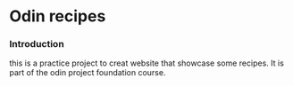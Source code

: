 # Odin recipes

### Introduction

this is a practice project to creat website
that showcase some recipes. It is part of the odin project foundation course.
